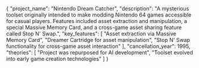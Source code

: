 {
  "project_name": "Nintendo Dream Catcher",
  "description": "A mysterious toolset originally intended to make modding Nintendo 64 games accessible for casual players. Features included asset extraction and manipulation, a special Massive Memory Card, and a cross-game asset sharing feature called Stop N' Swap.",
  "key_features": [
    "Asset extraction via Massive Memory Card",
    "Dreamer Cartridge for asset manipulation",
    "Stop N' Swap functionality for cross-game asset interaction"
  ],
  "cancellation_year": 1995,
  "theories": [
    "Project was repurposed for AI development",
    "Toolset evolved into early game creation technologies"
  ]
}
